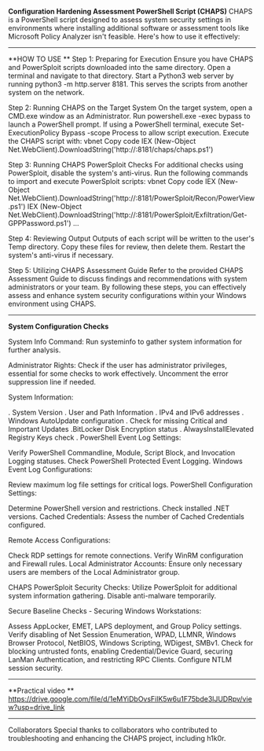 **Configuration Hardening Assessment PowerShell Script (CHAPS)**
CHAPS is a PowerShell script designed to assess system security settings in environments where installing additional software or assessment tools like Microsoft Policy Analyzer isn't feasible. Here's how to use it effectively:

----------------------------------------------------------------------------------------------------------------------------------------------------------------------------------------------------------

**HOW TO USE **
Step 1: Preparing for Execution
Ensure you have CHAPS and PowerSploit scripts downloaded into the same directory.
Open a terminal and navigate to that directory.
Start a Python3 web server by running python3 -m http.server 8181. This serves the scripts from another system on the network.

Step 2: Running CHAPS on the Target System
On the target system, open a CMD.exe window as an Administrator.
Run powershell.exe -exec bypass to launch a PowerShell prompt.
If using a PowerShell terminal, execute Set-ExecutionPolicy Bypass -scope Process to allow script execution.
Execute the CHAPS script with:
vbnet
Copy code
IEX (New-Object Net.WebClient).DownloadString('http://<webserver>:8181/chaps/chaps.ps1')


Step 3: Running CHAPS PowerSploit Checks
For additional checks using PowerSploit, disable the system's anti-virus.
Run the following commands to import and execute PowerSploit scripts:
vbnet
Copy code
IEX (New-Object Net.WebClient).DownloadString('http://<webserver>:8181/PowerSploit/Recon/PowerView.ps1')
IEX (New-Object Net.WebClient).DownloadString('http://<webserver>:8181/PowerSploit/Exfiltration/Get-GPPPassword.ps1')
...

Step 4: Reviewing Output
Outputs of each script will be written to the user's Temp directory.
Copy these files for review, then delete them. Restart the system's anti-virus if necessary.

Step 5: Utilizing CHAPS Assessment Guide
Refer to the provided CHAPS Assessment Guide to discuss findings and recommendations with system administrators or your team.
By following these steps, you can effectively assess and enhance system security configurations within your Windows environment using CHAPS.

----------------------------------------------------------------------------------------------------------------------------------------------------------------------------------------------------------


**System Configuration Checks**

System Info Command: Run systeminfo to gather system information for further analysis.

Administrator Rights: Check if the user has administrator privileges, essential for some checks to work effectively. Uncomment the error suppression line if needed.

System Information:

. System Version
. User and Path Information
. IPv4 and IPv6 addresses
. Windows AutoUpdate configuration
. Check for missing Critical and Important Updates
.BitLocker Disk Encryption status
. AlwaysInstallElevated Registry Keys check
. PowerShell Event Log Settings:

Verify PowerShell Commandline, Module, Script Block, and Invocation Logging statuses.
Check PowerShell Protected Event Logging.
Windows Event Log Configurations:

Review maximum log file settings for critical logs.
PowerShell Configuration Settings:

Determine PowerShell version and restrictions.
Check installed .NET versions.
Cached Credentials: Assess the number of Cached Credentials configured.

Remote Access Configurations:

Check RDP settings for remote connections.
Verify WinRM configuration and Firewall rules.
Local Administrator Accounts: Ensure only necessary users are members of the Local Administrator group.

CHAPS PowerSploit Security Checks: Utilize PowerSploit for additional system information gathering. Disable anti-malware temporarily.

Secure Baseline Checks - Securing Windows Workstations:

Assess AppLocker, EMET, LAPS deployment, and Group Policy settings.
Verify disabling of Net Session Enumeration, WPAD, LLMNR, Windows Browser Protocol, NetBIOS, Windows Scripting, WDigest, SMBv1.
Check for blocking untrusted fonts, enabling Credential/Device Guard, securing LanMan Authentication, and restricting RPC Clients.
Configure NTLM session security.

----------------------------------------------------------------------------------------------------------------------------------------------------------------------------------------------------------

**Practical video  **
https://drive.google.com/file/d/1eMYiDbOvsFilK5w6u1F75bde3lJUDRpv/view?usp=drive_link

----------------------------------------------------------------------------------------------------------------------------------------------------------------------------------------------------------

Collaborators
Special thanks to collaborators who contributed to troubleshooting and enhancing the CHAPS project, including h1k0r.
